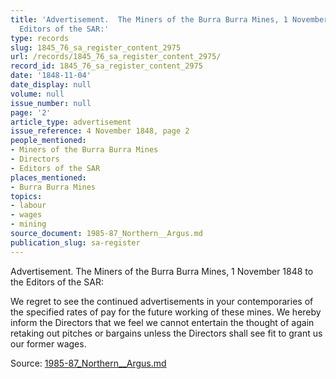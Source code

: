 ```yaml
---
title: 'Advertisement.  The Miners of the Burra Burra Mines, 1 November 1848 to the
  Editors of the SAR:'
type: records
slug: 1845_76_sa_register_content_2975
url: /records/1845_76_sa_register_content_2975/
record_id: 1845_76_sa_register_content_2975
date: '1848-11-04'
date_display: null
volume: null
issue_number: null
page: '2'
article_type: advertisement
issue_reference: 4 November 1848, page 2
people_mentioned:
- Miners of the Burra Burra Mines
- Directors
- Editors of the SAR
places_mentioned:
- Burra Burra Mines
topics:
- labour
- wages
- mining
source_document: 1985-87_Northern__Argus.md
publication_slug: sa-register
---
```


Advertisement.  The Miners of the Burra Burra Mines, 1 November 1848 to the Editors of the SAR:

We regret to see the continued advertisements in your contemporaries of the specified rates of pay for the future working of these mines.  We hereby inform the Directors that we feel we cannot entertain the thought of again retaking out pitches or bargains unless the Directors shall see fit to grant us our former wages.

Source: [1985-87_Northern__Argus.md](/downloads/markdown/1985-87_Northern__Argus.md)
